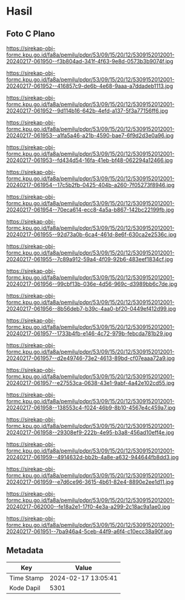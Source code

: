 # Hasil

## Foto C Plano

https://sirekap-obj-formc.kpu.go.id/fa8a/pemilu/pdpr/53/09/15/20/12/5309152012001-20240217-061950--f3b804ad-341f-4f63-9e8d-0573b3b9074f.jpg

https://sirekap-obj-formc.kpu.go.id/fa8a/pemilu/pdpr/53/09/15/20/12/5309152012001-20240217-061952--416857c9-de6b-4e68-9aaa-a7ddadeb1113.jpg

https://sirekap-obj-formc.kpu.go.id/fa8a/pemilu/pdpr/53/09/15/20/12/5309152012001-20240217-061952--9d114b16-642b-4efd-a137-5f3a77156ff6.jpg

https://sirekap-obj-formc.kpu.go.id/fa8a/pemilu/pdpr/53/09/15/20/12/5309152012001-20240217-061953--a1fa5a46-a21b-4590-bae7-6f9d2d3e0a96.jpg

https://sirekap-obj-formc.kpu.go.id/fa8a/pemilu/pdpr/53/09/15/20/12/5309152012001-20240217-061953--fd434d54-16fa-41eb-bf48-062294a12466.jpg

https://sirekap-obj-formc.kpu.go.id/fa8a/pemilu/pdpr/53/09/15/20/12/5309152012001-20240217-061954--17c5b2fb-0425-404b-a260-7f05273f8946.jpg

https://sirekap-obj-formc.kpu.go.id/fa8a/pemilu/pdpr/53/09/15/20/12/5309152012001-20240217-061954--70eca614-ecc8-4a5a-b867-142bc22199fb.jpg

https://sirekap-obj-formc.kpu.go.id/fa8a/pemilu/pdpr/53/09/15/20/12/5309152012001-20240217-061955--92d73a0b-6ca4-461d-8e6f-630ca2e2536c.jpg

https://sirekap-obj-formc.kpu.go.id/fa8a/pemilu/pdpr/53/09/15/20/12/5309152012001-20240217-061955--7c89a912-59a4-4f09-92b6-483eef1834cf.jpg

https://sirekap-obj-formc.kpu.go.id/fa8a/pemilu/pdpr/53/09/15/20/12/5309152012001-20240217-061956--99cbf13b-036e-4d56-969c-d3989bb6c7de.jpg

https://sirekap-obj-formc.kpu.go.id/fa8a/pemilu/pdpr/53/09/15/20/12/5309152012001-20240217-061956--8b56deb7-b39c-4aa0-bf20-0449ef412d99.jpg

https://sirekap-obj-formc.kpu.go.id/fa8a/pemilu/pdpr/53/09/15/20/12/5309152012001-20240217-061957--1733b4fb-e146-4c72-979b-febcda781b29.jpg

https://sirekap-obj-formc.kpu.go.id/fa8a/pemilu/pdpr/53/09/15/20/12/5309152012001-20240217-061957--d2e49746-73e2-4613-89bd-cf07eaaa72a9.jpg

https://sirekap-obj-formc.kpu.go.id/fa8a/pemilu/pdpr/53/09/15/20/12/5309152012001-20240217-061957--e27553ca-0638-43e1-9abf-4a42e102cd55.jpg

https://sirekap-obj-formc.kpu.go.id/fa8a/pemilu/pdpr/53/09/15/20/12/5309152012001-20240217-061958--138553c4-f024-46b9-8b10-4567e4c459a7.jpg

https://sirekap-obj-formc.kpu.go.id/fa8a/pemilu/pdpr/53/09/15/20/12/5309152012001-20240217-061958--29308ef9-222b-4e95-b3a8-456ad10eff4e.jpg

https://sirekap-obj-formc.kpu.go.id/fa8a/pemilu/pdpr/53/09/15/20/12/5309152012001-20240217-061959--4914632d-bb2b-4a8e-a632-944644fb8dd3.jpg

https://sirekap-obj-formc.kpu.go.id/fa8a/pemilu/pdpr/53/09/15/20/12/5309152012001-20240217-061959--e7d6ce96-3615-4b61-82e4-8890e2ee1d11.jpg

https://sirekap-obj-formc.kpu.go.id/fa8a/pemilu/pdpr/53/09/15/20/12/5309152012001-20240217-062000--fe18a2e1-17f0-4e3a-a299-2c18ac9a1ae0.jpg

https://sirekap-obj-formc.kpu.go.id/fa8a/pemilu/pdpr/53/09/15/20/12/5309152012001-20240217-061951--7ba946a4-5ceb-44f9-a6f4-c10ecc38a90f.jpg


## Metadata

| Key        | Value               |
| ---------- | ------------------- |
| Time Stamp | 2024-02-17 13:05:41 |
| Kode Dapil | 5301                |



